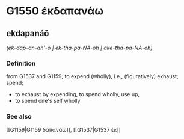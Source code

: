 # G1550 ἐκδαπανάω

## ekdapanáō

_(ek-dap-an-ah'-o | ek-tha-pa-NA-oh | ake-tha-pa-NA-oh)_

### Definition

from G1537 and G1159; to expend (wholly), i.e., (figuratively) exhaust; spend; 

- to exhaust by expending, to spend wholly, use up,
- to spend one's self wholly

### See also

[[G1159|G1159 δαπανάω]], [[G1537|G1537 ἐκ]]
